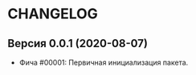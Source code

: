 CHANGELOG
====================

Версия 0.0.1 (2020-08-07)
--------------------
 - Фича #00001: Первичная инициализация пакета.
